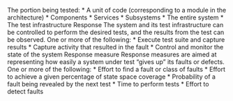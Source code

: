 The portion being tested: *  A unit of code (corresponding to a module in the architecture) *  Components *  Services *  Subsystems *  The entire system *  The test infrastructure Response The system and its test infrastructure can be controlled to perform the desired tests, and the results from the test can be observed. One or more of the following: *  Execute test suite and capture results *  Capture activity that resulted in the fault *  Control and monitor the state of the system Response measure Response measures are aimed at representing how easily a system under test “gives up” its faults or defects. One or more of the following: *  Effort to find a fault or class of faults *  Effort to achieve a given percentage of state space coverage *  Probability of a fault being revealed by the next test *  Time to perform tests *  Effort to detect faults
